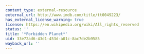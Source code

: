 ```yaml
---
content_type: external-resource
external_url: http://www.imdb.com/title/tt0049223/
has_external_license_warning: true
license: https://en.wikipedia.org/wiki/All_rights_reserved
status: ''
title: '*Forbidden Planet*'
uid: 33e72ad6-43d1-453d-a01c-8ac7de2b9585
wayback_url: ''
---
```

